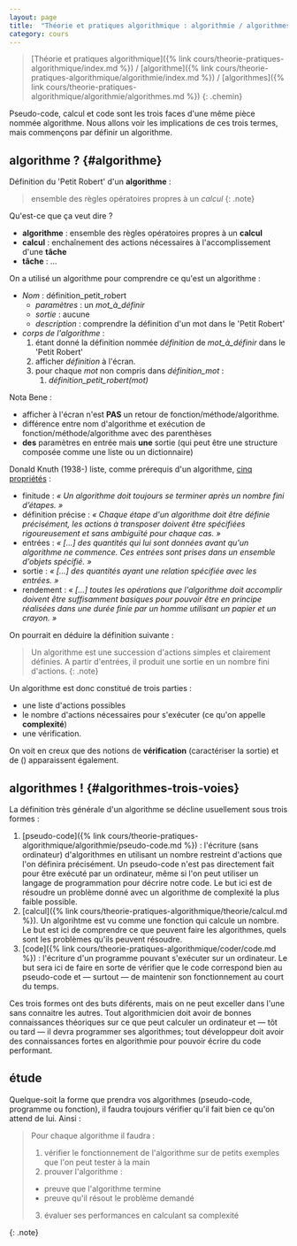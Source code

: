 ```yaml
---
layout: page
title:  "Théorie et pratiques algorithmique : algorithmie / algorithmes"
category: cours
---
```


> [Théorie et pratiques algorithmique]({% link cours/theorie-pratiques-algorithmique/index.md %}) / [algorithme]({% link cours/theorie-pratiques-algorithmique/algorithmie/index.md %}) / [algorithmes]({% link cours/theorie-pratiques-algorithmique/algorithmie/algorithmes.md %})
{: .chemin}

Pseudo-code, calcul et code sont les trois faces d'une même pièce nommée algorithme. Nous allons voir les implications de ces trois termes, mais commençons par définir un algorithme.

## algorithme ? {#algorithme}

Définition du 'Petit Robert'  d'un **algorithme** :

> ensemble des règles opératoires propres à un *calcul*
{: .note}

Qu'est-ce que ça veut dire ?

* **algorithme** : ensemble des règles opératoires propres à un **calcul**
* **calcul** : enchaînement des actions nécessaires à l'accomplissement d'une **tâche**
* **tâche** : ...

On a utilisé un algorithme pour comprendre ce qu'est un algorithme :

* *Nom* : définition_petit_robert
  * *paramètres* : un *mot_à_définir*
  * *sortie* : aucune
  * *description* : comprendre la définition d'un mot dans le 'Petit Robert'
* *corps de l'algorithme* :
  1. étant donné la définition nommée *définition* de *mot_à_définir* dans le 'Petit Robert'
  2. afficher *définition* à l'écran.
  3. pour chaque *mot* non compris dans *définition_mot* :
     1. *définition_petit_robert(mot)*

Nota Bene :

* afficher à l'écran n'est **PAS** un retour de fonction/méthode/algorithme.
* différence entre nom d'algorithme et exécution de fonction/méthode/algorithme avec des parenthèses
* **des** paramètres en entrée mais **une** sortie (qui peut être une structure composée comme une liste ou un dictionnaire)

Donald Knuth (1938-) liste, comme prérequis d'un algorithme, [cinq propriétés](https://fr.wikipedia.org/wiki/Algorithme) :

* finitude : *« Un algorithme doit toujours se terminer après un nombre fini d’étapes. »*
* définition précise : *« Chaque étape d'un algorithme doit être définie précisément, les actions à transposer doivent être spécifiées rigoureusement et sans ambiguïté pour chaque cas. »*
* entrées : *« […] des quantités qui lui sont données avant qu'un algorithme ne commence. Ces entrées sont prises dans un ensemble d'objets spécifié. »*
* sortie : *« […] des quantités ayant une relation spécifiée avec les entrées. »*
* rendement : *« […] toutes les opérations que l'algorithme doit accomplir doivent être suffisamment basiques pour pouvoir être en principe réalisées dans une durée finie par un homme utilisant un papier et un crayon. »*

On pourrait en déduire la définition suivante :

> Un algorithme est une succession d'actions simples et clairement définies. A partir d'entrées, il produit une sortie en un nombre fini d'actions.
{: .note}

Un algorithme est donc constitué de trois parties :

* une liste d'actions possibles
* le nombre d'actions nécessaires pour s'exécuter (ce qu'on appelle **complexité**)
* une vérification.

On voit en creux que des notions de **vérification** (caractériser la sortie) et de  () apparaissent également.

## algorithmes ! {#algorithmes-trois-voies}

La définition très générale d'un algorithme se décline usuellement sous trois formes :

1. [pseudo-code]({% link cours/theorie-pratiques-algorithmique/algorithmie/pseudo-code.md %}) : l'écriture (sans ordinateur) d'algorithmes en utilisant un nombre restreint d'actions que l'on définira précisément. Un pseudo-code n'est pas directement fait pour être exécuté par un ordinateur, même si l'on peut utiliser un langage de programmation pour décrire notre code. Le but ici est de résoudre un problème donné avec un algorithme de complexité la plus faible possible.
2. [calcul]({% link cours/theorie-pratiques-algorithmique/theorie/calcul.md %}). Un algorihtme est vu comme une fonction qui calcule un nombre. Le but est ici de comprendre ce que peuvent faire les algorithmes, quels sont les problèmes qu'ils peuvent résoudre.
3. [code]({% link cours/theorie-pratiques-algorithmique/coder/code.md %}) : l'écriture d'un programme pouvant s'exécuter sur un ordinateur. Le but sera ici de faire en sorte de vérifier que le code correspond bien au pseudo-code et — surtout — de maintenir son fonctionnement au court du temps.

Ces trois formes ont des buts diférents, mais on ne peut exceller dans l'une sans connaitre les autres. Tout algorithmicien doit avoir de bonnes connaissances théoriques sur ce que peut calculer  un ordinateur et — tôt ou tard — il devra programmer ses algorithmes; tout développeur doit avoir des connaissances fortes en algorithmie pour pouvoir écrire du code performant.

## étude

Quelque-soit la forme que prendra vos algorithmes (pseudo-code, programme ou fonction), il faudra toujours vérifier qu'il fait bien ce qu'on attend de lui. Ainsi :

> Pour chaque algorithme il faudra :
>
> 1. vérifier le fonctionnement de l'algorithme sur de petits exemples que l'on peut tester à la main
> 2. prouver l'algorithme :
>
>   * preuve que l'algorithme termine
>   * preuve qu'il résout le problème demandé
>
> 3. évaluer ses performances en calculant sa complexité
>
{: .note}

